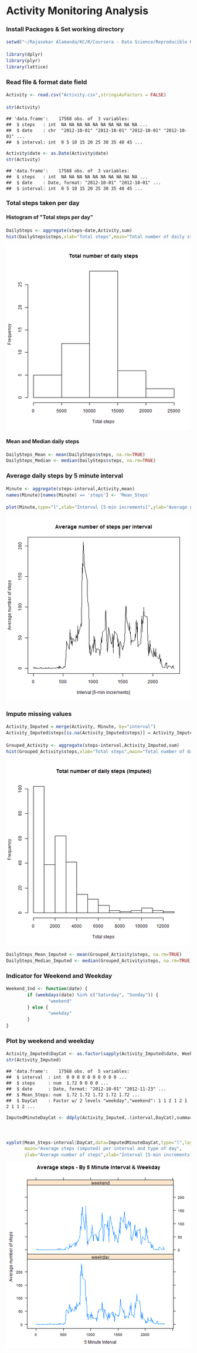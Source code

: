 

Activity Monitoring Analysis
=============================

### Install Packages & Set working directory

```r
setwd("~/Rajasekar Alamanda/KC/R/Coursera - Data Science/Reproducible Research")

library(dplyr)
library(plyr)
library(lattice)
```
        
### Read file & format date field

```r
Activity <- read.csv("Activity.csv",stringsAsFactors = FALSE)

str(Activity)
```

```
## 'data.frame':	17568 obs. of  3 variables:
##  $ steps   : int  NA NA NA NA NA NA NA NA NA NA ...
##  $ date    : chr  "2012-10-01" "2012-10-01" "2012-10-01" "2012-10-01" ...
##  $ interval: int  0 5 10 15 20 25 30 35 40 45 ...
```

```r
Activity$date <- as.Date(Activity$date)
str(Activity)
```

```
## 'data.frame':	17568 obs. of  3 variables:
##  $ steps   : int  NA NA NA NA NA NA NA NA NA NA ...
##  $ date    : Date, format: "2012-10-01" "2012-10-01" ...
##  $ interval: int  0 5 10 15 20 25 30 35 40 45 ...
```

### Total steps taken per day
#### Histogram of "Total steps per day"

```r
DailySteps <- aggregate(steps~date,Activity,sum)
hist(DailySteps$steps,xlab="Total steps",main="Total number of daily steps")
```

![plot of chunk unnamed-chunk-4](figure/unnamed-chunk-4-1.png)

#### Mean and Median daily steps

```r
DailySteps_Mean <- mean(DailySteps$steps, na.rm=TRUE)
DailySteps_Median <- median(DailySteps$steps, na.rm=TRUE)
```

### Average daily steps by 5 minute interval

```r
Minute <- aggregate(steps~interval,Activity,mean)
names(Minute)[names(Minute) == 'steps'] <- 'Mean_Steps'

plot(Minute,type="l",xlab="Interval [5-min increments]",ylab="Average number of steps",main="Average number of steps per interval")
```

![plot of chunk unnamed-chunk-6](figure/unnamed-chunk-6-1.png)

### Impute missing values

```r
Activity_Imputed = merge(Activity, Minute, by="interval")
Activity_Imputed$steps[is.na(Activity_Imputed$steps)] = Activity_Imputed$Mean_Steps[is.na(Activity_Imputed$steps)]

Grouped_Activity <- aggregate(steps~interval,Activity_Imputed,sum)
hist(Grouped_Activity$steps,xlab="Total steps",main="Total number of daily steps (Imputed)")
```

![plot of chunk unnamed-chunk-7](figure/unnamed-chunk-7-1.png)

```r
DailySteps_Mean_Imputed <- mean(Grouped_Activity$steps, na.rm=TRUE)
DailySteps_Median_Imputed <- median(Grouped_Activity$steps, na.rm=TRUE)
```

### Indicator for Weekend and Weekday

```r
Weekend_Ind <- function(date) {
        if (weekdays(date) %in% c("Saturday", "Sunday")) {
                "weekend"
        } else {
                "weekday"
        }
}
```

### Plot by weekend and weekday

```r
Activity_Imputed$DayCat <- as.factor(sapply(Activity_Imputed$date, Weekend_Ind))
str(Activity_Imputed)
```

```
## 'data.frame':	17568 obs. of  5 variables:
##  $ interval  : int  0 0 0 0 0 0 0 0 0 0 ...
##  $ steps     : num  1.72 0 0 0 0 ...
##  $ date      : Date, format: "2012-10-01" "2012-11-23" ...
##  $ Mean_Steps: num  1.72 1.72 1.72 1.72 1.72 ...
##  $ DayCat    : Factor w/ 2 levels "weekday","weekend": 1 1 2 1 2 1 2 1 1 2 ...
```

```r
ImputedMinuteDayCat <- ddply(Activity_Imputed,.(interval,DayCat),summarize,Mean_Steps=mean(steps))



xyplot(Mean_Steps~interval|DayCat,data=ImputedMinuteDayCat,type="l",layout = c(1,2),
       main="Average steps (imputed) per interval and type of day",
       ylab="Average number of steps",xlab="Interval [5-min increments]")
```

![plot of chunk unnamed-chunk-9](figure/unnamed-chunk-9-1.png)


